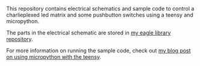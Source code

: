 This repository contains electrical schematics and sample code to control a charlieplexed led matrix and some pushbutton switches using a teensy and micropython.

The parts in the electrical schematic are stored in [my eagle library repository](https://github.com/CatherineH/catherineh-eagle-libraries).

For more information on running the sample code, check out [my blog post on using micropython with the teensy](http://catherineh.github.io/programming/2016/09/18/getting-started-with-micropython-on-the-teensy).

